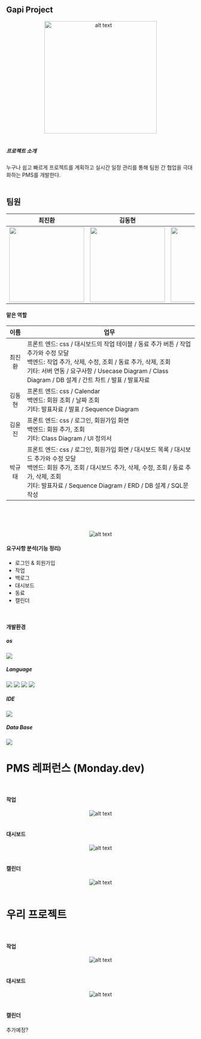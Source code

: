 ## Gapi Project
<div style="text-align: center;">
    <img src="/docs/구현 사진/메인화면.png" height="300px" alt="alt text" />
</div>
<br> 

##### 프로젝트 소개
누구나 쉽고 빠르게 프로젝트를 계획하고 실시간 일정 관리를 통해 팀원 간 협업을 극대화하는 PMS를 개발한다.
<br>
<br>

## 팀원 
|최진환|김동현|김윤진|박규태|
|:---:|:---:|:---:|:---:|
|<img src="https://avatars.githubusercontent.com/u/190100768?v=4" height="200px"/>|<img src="https://avatars.githubusercontent.com/u/193192616?v=4" height="200px"/>|<img src="https://avatars.githubusercontent.com/u/193191038?v=4" height="200px"/>|<img src="https://avatars.githubusercontent.com/u/133009070?v=4" height="200px"/>|

#### 맡은 역할
|이름|업무|
|:---:|---|
|최진환|프론트 엔드: css / 대시보드의 작업 테이블 / 동료 추가 버튼 / 작업 추가와 수정 모달 <br>백엔드: 작업 추가, 삭제, 수정, 조회 / 동료 추가, 삭제, 조회 <br>기타: 서버 연동 / 요구사항 / Usecase Diagram / Class Diagram / DB 설계 / 간트 차트 / 발표 / 발표자료 |
|김동현|프론트 엔드: css / Calendar <br>백엔드: 회원 조회 / 날짜 조회 <br>기타: 발표자료 / 발표 / Sequence Diagram |
|김윤진|프론트 엔드: css / 로그인, 회원가입 화면 <br>백엔드: 회원 추가, 조회 <br>기타: Class Diagram / UI 정의서 |
|박규태|프론트 엔드: css / 로그인, 회원가입 화면 / 대시보드 목록 / 대시보드 추가와 수정 모달 <br>백엔드: 회원 추가, 조회 / 대시보드 추가, 삭제, 수정, 조회 / 동료 추가, 삭제, 조회 <br>기타: 발표자료 / Sequence Diagram / ERD / DB 설계 / SQL문 작성 |



<br><br><br>
<div style="text-align: center;">
    <img src="/docs/소프트웨어 설계/요구사항.png" alt="alt text" />
</div>

#### 요구사항 분석(기능 정리)

- 로그인 & 회원가입
- 작업
- 백로그
- 대시보드
- 동료
- 캘린더

<br>

#### 개발환경
##### os
<img src="https://img.shields.io/badge/Windows-0078D6?style=for-the-badge&logo=windows&logoColor=white"/>

##### Language
<img src="https://img.shields.io/badge/Java-ED8B00?style=for-the-badge&logo=openjdk&logoColor=white"/> <img src="https://img.shields.io/badge/HTML5-E34F26?style=for-the-badge&logo=html5&logoColor=white"/> <img src="https://img.shields.io/badge/CSS-239120?&style=for-the-badge&logo=css3&logoColor=white"/>  <img src="https://img.shields.io/badge/JavaScript-F7DF1E?style=for-the-badge&logo=JavaScript&logoColor=white"/> 

##### IDE
<img src="https://img.shields.io/badge/Eclipse-2C2255?style=for-the-badge&logo=eclipse&logoColor=white"/>

##### Data Base
<img src="https://img.shields.io/badge/Oracle-F80000?style=for-the-badge&logo=Oracle&logoColor=white"/>



<br>

# PMS 레퍼런스 (Monday.dev)

<br>

#### 작업
<div style="text-align: center;">
    <img src="/PMS 레퍼런스 사진 모음/PMS 레퍼런스 항목 수정.png" alt="alt text" />
</div> 

<br>

#### 대시보드
<div style="text-align: center;">
    <img src="/PMS 레퍼런스 사진 모음/PMS 레퍼런스 대시보드 변경.png" alt="alt text" />
</div>

<br>

#### 캘린더
<div style="text-align: center;">
    <img src="/PMS 레퍼런스 사진 모음/PMS 레퍼런스 캘린더.png" alt="alt text" />
</div>

<br>

# 우리 프로젝트

<br>

#### 작업
<div style="text-align: center;">
    <img src="/PMS 레퍼런스 사진 모음/작업창.png" alt="alt text" />
</div> 

<br>

#### 대시보드
<div style="text-align: center;">
    <img src="/PMS 레퍼런스 사진 모음/대시보드.png" alt="alt text" />
</div> 

<br>

#### 캘린더

추가예정?

<br>
